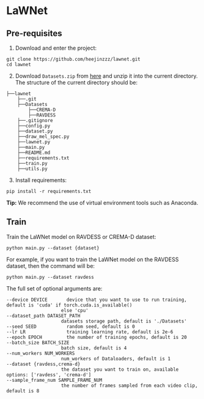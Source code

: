 # LaWNet

## Pre-requisites
1. Download and enter the project:

```shell
git clone https://github.com/heejinzzz/lawnet.git
cd lawnet
```

2. Download `Datasets.zip` from [here](https://drive.google.com/file/d/1fieKMRg1fkk-Iv02llwEhJC2DKXzBwK0/view?usp=sharing) and unzip it into the current directory. The structure of the current directory should be:

```
├──lawnet
    ├──.git
    ├──Datasets
        ├──CREMA-D
        ├──RAVDESS
    ├──.gitignore
    ├──config.py
    ├──dataset.py
    ├──draw_mel_spec.py
    ├──lawnet.py
    ├──main.py
    ├──README.md
    ├──requirements.txt
    ├──train.py
    ├──utils.py
```

3. Install requirements:

```shell
pip install -r requirements.txt
```

**Tip:** We recommend the use of virtual environment tools such as Anaconda.

## Train
Train the LaWNet model on RAVDESS or CREMA-D dataset:

```shell
python main.py --dataset {dataset}
```

For example, if you want to train the LaWNet model on the RAVDESS dataset, then the command will be:

```shell
python main.py --dataset ravdess
```

The full set of optional arguments are:

```shell
--device DEVICE       device that you want to use to run training, default is 'cuda' if torch.cuda.is_available()
                    else 'cpu'
--dataset_path DATASET_PATH
                    datasets storage path, default is './Datasets'
--seed SEED           random seed, default is 0
--lr LR               training learning rate, default is 2e-6
--epoch EPOCH         the number of training epochs, default is 20
--batch_size BATCH_SIZE
                    batch size, default is 4
--num_workers NUM_WORKERS
                    num_workers of Dataloaders, default is 1
--dataset {ravdess,crema-d}
                    the dataset you want to train on, available options: ['ravdess', 'crema-d']
--sample_frame_num SAMPLE_FRAME_NUM
                    the number of frames sampled from each video clip, default is 8
```
